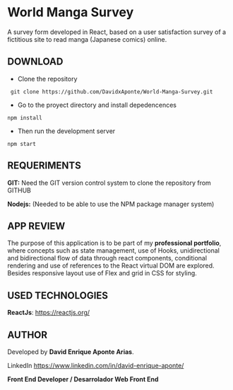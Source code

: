

# World Manga Survey

A survey form developed in React, based on a user satisfaction survey of a fictitious site to read manga (Japanese comics) online.

<h2>DOWNLOAD</h2>

- Clone the repository
```
 git clone https://github.com/DavidxAponte/World-Manga-Survey.git
```
- Go to the proyect directory and install depedencences
```
npm install
```
- Then run the development server
```
npm start 
```

<h2>REQUERIMENTS</h2>

**GIT:** Need the GIT version control system to clone the repository from GITHUB

**Nodejs:** (Needed to be able to use the NPM package manager system)


## APP REVIEW 

The purpose of this application is to be part of my **professional portfolio**, where concepts such as state management, use of Hooks, unidirectional and bidirectional flow of data through react components, conditional rendering and use of references to the React virtual DOM are explored. Besides responsive layout use of Flex and grid in CSS for styling.

<h2> USED TECHNOLOGIES </h2>

**ReactJs**: https://reactjs.org/

<h2> AUTHOR </h2>

Developed by **David Enrique Aponte Arias**.

LinkedIn https://www.linkedin.com/in/david-enrique-aponte/

**Front End Developer / Desarrolador Web Front End**
















